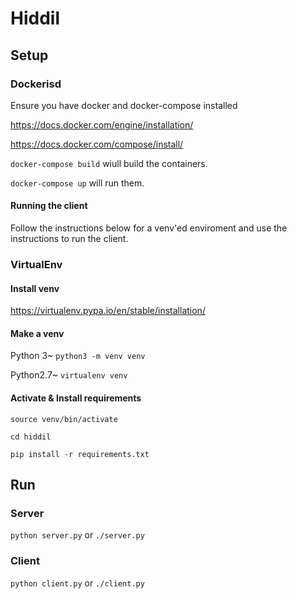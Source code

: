 # Hiddil

## Setup

### Dockerisd

Ensure you have docker and docker-compose installed

https://docs.docker.com/engine/installation/

https://docs.docker.com/compose/install/

`docker-compose build` wiull build the containers.

`docker-compose up` will run them.


#### Running the client

Follow the instructions below for a venv'ed enviroment and use the instructions to run the client.

### VirtualEnv

#### Install venv

https://virtualenv.pypa.io/en/stable/installation/

#### Make a venv

Python 3~ `python3 -m venv venv`

Python2.7~ `virtualenv venv`

#### Activate & Install requirements

`source venv/bin/activate`

`cd hiddil`

`pip install -r requirements.txt`

## Run

### Server 

`python server.py` or `./server.py`

### Client 

`python client.py` or `./client.py`
